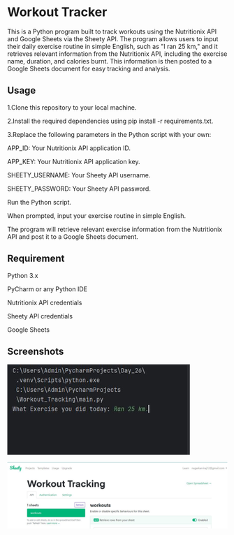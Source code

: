 
# Workout Tracker

This is a Python program built to track workouts using the Nutritionix API and Google Sheets via the Sheety API. The program allows users to input their daily exercise routine in simple English, such as "I ran 25 km," and it retrieves relevant information from the Nutritionix API, including the exercise name, duration, and calories burnt. This information is then posted to a Google Sheets document for easy tracking and analysis.


## Usage

1.Clone this repository to your local machine.

2.Install the required dependencies using pip install -r requirements.txt.

3.Replace the following parameters in the Python script with your own:

APP_ID: Your Nutritionix API application ID.

APP_KEY: Your Nutritionix API application key.

SHEETY_USERNAME: Your Sheety API username.

SHEETY_PASSWORD: Your Sheety API password.

Run the Python script.

When prompted, input your exercise routine in simple English.

The program will retrieve relevant exercise information from the Nutritionix API and post it to a Google Sheets document.
## Requirement

Python 3.x

PyCharm or any Python IDE

Nutritionix API credentials

Sheety API credentials

Google Sheets
## Screenshots

![Console Screenshot](https://github.com/Viraj2112/Workout_Tracking/blob/main/Scr_1.JPG)

![Sheety API Screenshot](https://github.com/Viraj2112/Workout_Tracking/blob/main/Scr_2.JPG)


